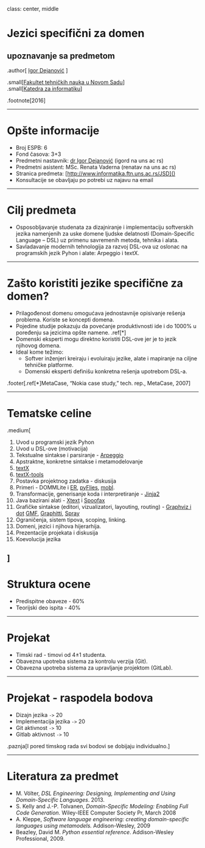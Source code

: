 class: center, middle

# Jezici specifični za domen
## upoznavanje sa predmetom

.author[ [Igor Dejanović](http://igordejanovic.net/) ]

.small[[Fakultet tehničkih nauka u Novom Sadu](http://ftn.uns.ac.rs/)] </br>
.small[[Katedra za informatiku](http://informatika.ftn.uns.ac.rs/)]


.footnote[2016]


---

# Opšte informacije

- Broj ESPB: 6
- Fond časova: 3+3
- Predmetni nastavnik: [dr Igor Dejanović](http://igordejanovic.net) (igord na
  uns ac rs)
- Predmetni asistent: MSc. Renata Vaderna (renatav na uns ac rs)
- Stranica predmeta: [http://www.informatika.ftn.uns.ac.rs/JSD]()
- Konsultacije se obavljaju po potrebi uz najavu na email

---
# Cilj predmeta

- Osposobljavanje studenata za dizajniranje i implementaciju softverskih jezika
  namenjenih za uske domene ljudske delatnosti (Domain-Specific Language – DSL) uz
  primenu savremenih metoda, tehnika i alata.
- Savladavanje modernih tehnologija za razvoj DSL-ova uz oslonac na
  programskih jezik Pyhon i alate: Arpeggio i textX.

---
# Zašto koristiti jezike specifične za domen?

- Prilagođenost domenu omogućava jednostavnije opisivanje
  rešenja problema. Koriste se koncepti domena.
- Pojedine studije pokazuju da povećanje produktivnosti ide i do
  1000% u poređenju sa jezicima opšte namene. .ref[*]
- Domenski eksperti mogu direktno koristiti DSL-ove jer je to
  jezik njihovog domena.
- Ideal kome težimo:
  - Softver inženjeri kreiraju i evoluiraju jezike, alate i mapiranje
    na ciljne tehničke platforme.
  - Domenski eksperti definišu konkretna rešenja upotrebom
    DSL-a.

.footer[.ref[*]MetaCase, “Nokia case study,” tech. rep., MetaCase, 2007]

---
# Tematske celine

.medium[

1. Uvod u programski jezik Pyhon
1. Uvod u DSL-ove (motivacija)
1. Tekstualne sintakse i parsiranje -
   [Arpeggio](https://github.com/igordejanovic/Arpeggio)
1. Apstraktne, konkretne sintakse i metamodelovanje
1. [textX](https://github.com/igordejanovic/textX)
1. [textX-tools](https://github.com/igordejanovic/textx-tools)
1. Postavka projektnog zadatka - diskusija
1. Primeri -
   DOMMLite i [ER](https://github.com/igordejanovic/textx-lang-er),
   [pyFlies](https://github.com/igordejanovic/pyflies),
   [mobl](http://www.mobl-lang.org/).
1. Transformacije, generisanje koda i interpretiranje -
   [Jinja2](http://jinja.pocoo.org/docs/dev/)
1. Java bazirani alati - [Xtext](http://www.eclipse.org/Xtext/)
   i [Spoofax](http://strategoxt.org/Spoofax)
1. Grafičke sintakse (editori, vizualizatori, layouting, routing) -
   [Graphviz i dot](http://www.graphviz.org/)
   [GMF](http://www.eclipse.org/modeling/gmf/),
   [Graphitti](http://www.eclipse.org/graphiti/),
   [Spray](https://code.google.com/a/eclipselabs.org/p/spray/)
1. Ograničenja, sistem tipova, scoping, linking.
1. Domeni, jezici i njihova hijerarhija.
1. Prezentacije projekata i diskusija
1. Koevolucija jezika

]
---

# Struktura ocene

- Predispitne obaveze - 60%
- Teorijski deo ispita - 40%

---

# Projekat

- Timski rad - timovi od 4±1 studenta.
- Obavezna upotreba sistema za kontrolu verzija (Git).
- Obavezna upotreba sistema za upravljanje projektom (GitLab).

---

# Projekat - raspodela bodova


- Dizajn jezika `->` 20
- Implementacija jezika `->` 20
- Git aktivnost `->` 10
- Gitlab aktivnost `->` 10

.paznja[I pored timskog rada svi bodovi se dobijaju individualno.]


---

# Literatura za predmet

- M. Völter, *DSL Engineering: Designing, Implementing and Using
  Domain-Specific Languages*. 2013.
- S. Kelly and J.-P. Tolvanen, *Domain-Specific Modeling: Enabling Full Code
  Generation.* Wiley-IEEE Computer Society Pr, March 2008
- A. Kleppe, *Software language engineering: creating domain-specific languages
  using metamodels.* Addison-Wesley, 2009
- Beazley, David M. *Python essential reference*. Addison-Wesley Professional,
  2009.
